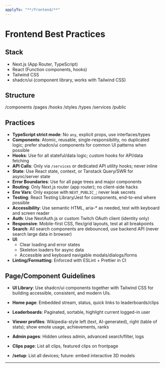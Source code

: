 ```yaml
---
applyTo: "**/frontend/**"
---
```


# Frontend Best Practices

## Stack

- Next.js (App Router, TypeScript)
- React (Function components, hooks)
- Tailwind CSS
- shadcn/ui (component library, works with Tailwind CSS)

## Structure

/components
/pages
/hooks
/styles
/types
/services
/public

## Practices

- **TypeScript strict mode**: No `any`, explicit props, use interfaces/types
- **Components**: Atomic, reusable, single-responsibility, no duplicated logic; prefer shadcn/ui components for common UI patterns when possible
- **Hooks**: Use for all stateful/data logic; custom hooks for API/data fetching
- **API Calls**: Only via `/services` or dedicated API utility hooks; never inline
- **State**: Use React state, context, or Tanstack Query/SWR for async/server state
- **Error Boundaries**: Use for all page trees and major components
- **Routing**: Only Next.js router (app router); no client-side hacks
- **Env Vars**: Only expose with `NEXT_PUBLIC_`; never leak secrets
- **Testing**: React Testing Library/Jest for components, end-to-end where possible
- **Accessibility**: Use semantic HTML, aria-\* as needed, test with keyboard and screen reader
- **Auth**: Use NextAuth.js or custom Twitch OAuth client (identity only)
- **Responsive**: Mobile-first CSS, flex/grid layouts, test at all breakpoints
- **Search**: All search components are debounced, use backend API (never search large data in browser)
- **UI**:
  - Clear loading and error states
  - Skeleton loaders for async data
  - Accessible and keyboard navigable modals/dialogs/forms
- **Linting/Formatting**: Enforced with ESLint + Prettier in CI

## Page/Component Guidelines

- **UI Library**: Use shadcn/ui components together with Tailwind CSS for building accessible, consistent, and modern UIs.

- **Home page**: Embedded stream, status, quick links to leaderboards/clips
- **Leaderboards**: Paginated, sortable, highlight current logged-in user
- **Viewer profiles**: Wikipedia-style left (text, AI-generated), right (table of stats); show emote usage, achievements, ranks
- **Admin pages**: Hidden unless admin, advanced search/filter, logs
- **Clips page**: List all clips, featured clips on frontpage
- **/setup**: List all devices; future: embed interactive 3D models

---
